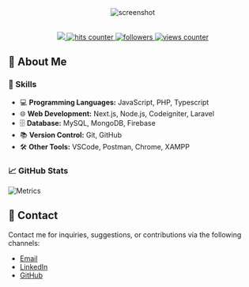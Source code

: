 <div align="center">
  <img src="https://github.com/NataInditamaDev/template/assets/81244669/ae642864-15a6-4e18-877b-e04fa9914641" alt="screenshot" />
</div>

<br />

<p align="center">
    <a href="https://natainditama.pages.dev">
      <img src="https://img.shields.io/website-up-down-green-red/http/natainditama.pages.dev" />
    </a>
    <a href="https://github.com/natainditama/">
      <img
        src="https://hits.seeyoufarm.com/api/count/incr/badge.svg?url=https%3A%2F%2Fgithub.com%2Fnatainditama1212%2Fhit-counter"
        alt="hits counter " />
    </a>
    <a href="https://github.com/natainditama/">
      <img src="https://img.shields.io/github/followers/natainditama?style=flat-square&color=green" alt="followers" />
    </a>
    <a href="https://github.com/natainditama/">
      <img src="https://komarev.com/ghpvc/?username=natainditama&style=flat-square&color=green" alt="views counter" />
    </a>
</p>

<!-- About Me -->
## 🌟 About Me

<!-- Skills -->
### 🔧 Skills

- 💻 **Programming Languages:** JavaScript, PHP, Typescript
- 🌐 **Web Development:** Next.js, Node.js, Codeigniter, Laravel
- 🗄️ **Database:** MySQL, MongoDB, Firebase
- 📚 **Version Control:** Git, GitHub
- 🛠️ **Other Tools:** VSCode, Postman, Chrome, XAMPP

<!-- GitHub Stats -->
### 📈 GitHub Stats

![Metrics](https://metrics.lecoq.io/natainditama?template=classic&introduction=1&lines=1&achievements=1&base=header%2C%20activity%2C%20community%2C%20repositories%2C%20metadata&base.indepth=false&base.hireable=false&base.skip=false&lines=false&lines.sections=base&lines.repositories.limit=4&lines.history.limit=1&achievements=false&achievements.threshold=C&achievements.secrets=true&achievements.display=compact&achievements.limit=0&introduction=false&introduction.title=true&config.timezone=Asia%2FSingapore)

<!-- Contact -->
## 🤝 Contact

Contact me for inquiries, suggestions, or contributions via the following channels:

- [Email](mailto:natainditama.dev@gmail.com)
- [LinkedIn](https://www.linkedin.com/in/natainditama)
- [GitHub](https://github.com/natainditama)
